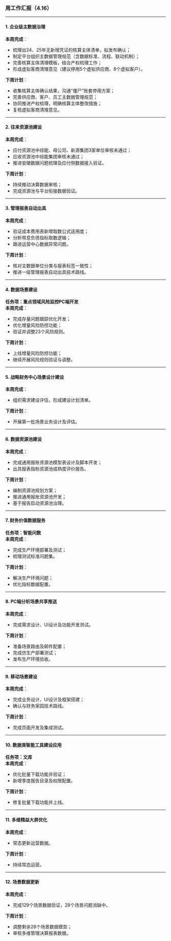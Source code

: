 
### 周工作汇报（4.16）  
---

#### **1. 企业级主数据治理**  
**本周完成**：  
- 梳理出24、25年无新增凭证的核算主体清单，拟发布确认；  
- 制定平台组织主数据管理规范（含数据标准、流程、联动机制）；  
- 完善核算主体清理模板，结合产权梳理工作；  
- 形成虚拟客商清理意见（建议停用5个虚拟供应商、8个虚拟客户）。  

**下周计划**：  
- 收集核算主体确认结果，沟通“僵尸”账套停用方案；  
- 完善供应商、客户、员工主数据管理规范；  
- 协同推进产权梳理，明确核算主体整改措施；  
- 复核虚拟客商清理意见。  

---

#### **2. 往来资源池建设**  
**本周完成**：  
- 应付资源池中综能、母公司、新源集团3家单位审核未通过；  
- 应收资源池中综能集团审核未通过；  
- 推进安徽数据问题梳理及应付侧数据接入验证。  

**下周计划**：  
- 持续推动决算数据审核；  
- 完成资源池与平台衔接数据验证。  

---

#### **3. 管理报表自动出具**  
**本周完成**：  
- 验证成本费用表新增取数公式适用度；  
- 分析带息负债指标取数逻辑；  
- 跟进运营中心数据异常问题。  

**下周计划**：  
- 核对主数据单位分类与报表标签一致性；  
- 推进一级管理报表自动出具技术路线。  

---

#### **4. 数据场景建设**  
**任务项：重点领域风险监控PC端开发**  
**本周完成**：  
- 完成存量问题跟踪优化开发；  
- 优化增量风险防控功能；  
- 验证并调整23个风险规则。  

**下周计划**：  
- 上线增量风险防控功能；  
- 继续开展风险规则验证与调整。  

---

#### **5. 战略财务中心场景设计建设**  
**本周完成**：  
- 组织需求建设评估，形成建设计划清单。  

**下周计划**：  
- 开展第一批场景业务设计及评估。  

---

#### **6. 数据资源池建设**  
**本周完成**：  
- 完成通用报账资源池模型表设计及脚本开发；  
- 出具报表指标资源池成熟度评价报告。  

**下周计划**：  
- 编制资源池规划方案；  
- 推进通用报账资源池开发；  
- 基于报告启动资源池治理。  

---

#### **7. 财务价值数据服务**  
**任务项：智能问数**  
**本周完成**：  
- 完成生产环境部署及测试；  
- 梳理测试标准问题集。  

**下周计划**：  
- 解决生产环境问题；  
- 优化指标数据配置。  

---

#### **8. PC端分析场景共享推送**  
**本周完成**：  
- 完成需求设计、UI设计及功能开发测试。  

**下周计划**：  
- 准备场景路由及邮件配置；  
- 完成仿生产部署测试；  
- 发布生产环境验收。  

---

#### **9. 移动场景建设**  
**本周完成**：  
- 完成业务设计、UI设计及框架搭建；  
- 确认与财务家园技术路线。  

**下周计划**：  
- 完成页面开发及集成测试。  

---

#### **10. 数据类智能工具建设应用**  
**任务项：文库**  
**本周完成**：  
- 优化批量下载功能并验证；  
- 新增季度报告目录及权限配置。  

**下周计划**：  
- 修复批量下载功能并上线。  

---

#### **11. 多维精益大屏优化**  
**本周完成**：  
- 常态更新运营数据。  

**下周计划**：  
- 持续常态运营。  

---

#### **12. 场景数据更新**  
**本周完成**：  
- 完成129个场景数据验证，28个场景问题消缺中。  

**下周计划**：  
- 调整剩余28个场景数据模型；  
- 审核多维管理决算报表数据。  